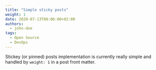 ```yaml
---
title: "Simple sticky posts"
weight: 1
date: 2020-07-13T00:06:00+02:00
authors:
  - john-doe
tags:
  - Open Source
  - DevOps
---
```


Stickey (or pinned) posts implementation is currently really simple and handled by `weight: 1` in a post front matter.
